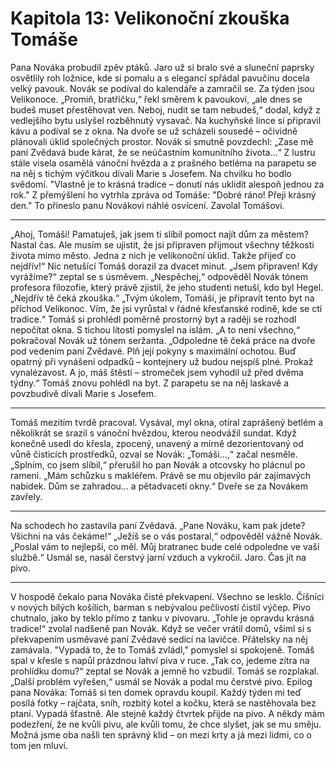 # Kapitola 13: Velikonoční zkouška Tomáše

Pana Nováka probudil zpěv ptáků. Jaro už si bralo své a sluneční paprsky osvětlily roh ložnice, kde si pomalu a s elegancí spřádal pavučinu docela velký pavouk. Novák se podíval do kalendáře a zamračil se. Za týden jsou Velikonoce.
„Promiň, bratříčku,“ řekl směrem k pavoukovi, „ale dnes se budeš muset přestěhovat ven. Neboj, nudit se tam nebudeš,“ dodal, když z vedlejšího bytu uslyšel rozběhnutý vysavač.
Na kuchyňské lince si připravil kávu a podíval se z okna. Na dvoře se už scházeli sousedé – očividně plánovali úklid společných prostor. Novák si smutně povzdechl:
„Zase mě paní Zvědavá bude kárat, že se neúčastním komunitního života…“
Z lustru stále visela osamělá vánoční hvězda a z prašného betléma na parapetu se na něj s tichým výčitkou dívali Marie s Josefem. Na chvilku ho bodlo svědomí.
"Vlastně je to krásná tradice – donutí nás uklidit alespoň jednou za rok."
Z přemýšlení ho vytrhla zpráva od Tomáše:
"Dobré ráno! Přeji krásný den."
To přineslo panu Novákovi náhlé osvícení. Zavolal Tomášovi.
________________________________________
„Ahoj, Tomáši! Pamatuješ, jak jsem ti slíbil pomoct najít dům za městem? Nastal čas. Ale musím se ujistit, že jsi připraven přijmout všechny těžkosti života mimo město. Jedna z nich je velikonoční úklid. Takže přijeď co nejdřív!“
Nic netušící Tomáš dorazil za dvacet minut.
„Jsem připraven! Kdy vyrážíme?“ zeptal se s úsměvem.
„Nespěchej,“ odpověděl Novák tónem profesora filozofie, který právě zjistil, že jeho studenti netuší, kdo byl Hegel.
„Nejdřív tě čeká zkouška.“
„Tvým úkolem, Tomáši, je připravit tento byt na příchod Velikonoc. Vím, že jsi vyrůstal v řádné křesťanské rodině, kde se ctí tradice.“
Tomáš si prohlédl poměrně prostorný byt a raději se rozhodl nepočítat okna. S tichou lítostí pomyslel na islám.
„A to není všechno,“ pokračoval Novák už tónem seržanta.
„Odpoledne tě čeká práce na dvoře pod vedením paní Zvědavé. Plň její pokyny s maximální ochotou.
Buď opatrný při vynášení odpadků – kontejnery už budou nejspíš plné. Prokaž vynalézavost.
A jo, máš štěstí – stromeček jsem vyhodil už před dvěma týdny.“
Tomáš znovu pohlédl na byt. Z parapetu se na něj laskavě a povzbudivě dívali Marie s Josefem.
________________________________________
Tomáš mezitím tvrdě pracoval. Vysával, myl okna, otíral zaprášený betlém a několikrát se srazil s vánoční hvězdou, kterou neodvážil sundat. Když konečně usedl do křesla, zpocený, unavený a mírně dezorientovaný od vůně čisticích prostředků, ozval se Novák:
„Tomáši...,“ začal nesměle.
„Splním, co jsem slíbil,“ přerušil ho pan Novák a otcovsky ho plácnul po rameni.
„Mám schůzku s makléřem. Právě se mu objevilo pár zajímavých nabídek. Dům se zahradou… a pětadvaceti okny.“
Dveře se za Novákem zavřely.
________________________________________
Na schodech ho zastavila paní Zvědavá.
„Pane Nováku, kam pak jdete? Všichni na vás čekáme!“
„Ježíš se o vás postaral,“ odpověděl vážně Novák.
„Poslal vám to nejlepší, co měl. Můj bratranec bude celé odpoledne ve vaší službě.“
Usmál se, nasál čerstvý jarní vzduch a vykročil.
Jaro. Čas jít na pivo.
________________________________________
V hospodě čekalo pana Nováka čisté překvapení. Všechno se lesklo. Číšníci v nových bílých košílích, barman s nebývalou pečlivostí čistil výčep.
Pivo chutnalo, jako by teklo přímo z tanku v pivovaru.
„Tohle je opravdu krásná tradice!“ zvolal nadšeně pan Novák.
Když se večer vrátil domů, všiml si s překvapením usměvavé paní Zvědavé sedící na lavičce. Přátelsky na něj zamávala.
"Vypadá to, že to Tomáš zvládl," pomyslel si spokojeně.
Tomáš spal v křesle s napůl prázdnou lahví piva v ruce.
„Tak co, jedeme zítra na prohlídku domu?“ zeptal se Novák a jemně ho vzbudil.
Tomáš se rozplakal.
„Další problém vyřešen,“ usmál se Novák a podal mu čerstvé pivo.
Epilog pana Nováka:
Tomáš si ten domek opravdu koupil.
Každý týden mi teď posílá fotky – rajčata, sníh, rozbitý kotel a kočku, která se nastěhovala bez ptaní.
Vypadá šťastně. Ale stejně každý čtvrtek přijde na pivo.
A někdy mám podezření, že ne kvůli pivu, ale kvůli tomu, že chce slyšet, jak se mu směju.
Možná jsme oba našli ten správný klid –
on mezi krty a já mezi lidmi, co o tom jen mluví.